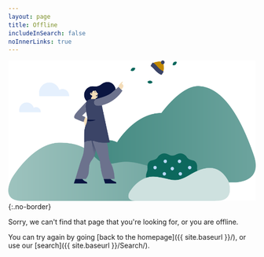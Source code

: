 ```yaml
---
layout: page
title: Offline
includeInSearch: false
noInnerLinks: true
---
```


![Sorry, but we can't find that content](/images/404.svg)
{:.no-border}

Sorry, we can't find that page that you're looking for, or you are offline.

You can try again by going [back to the homepage]({{ site.baseurl }}/), or use our [search]({{ site.baseurl }}/Search/).
